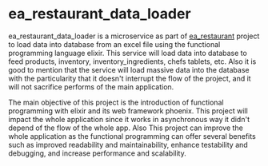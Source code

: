 # ea_restaurant_data_loader

ea_restaurant_data_loader is a microservice as part of [ea_restaurant](https://github.com/eapg/EA_RESTAURANT) project to load data into database from an excel file using the functional programming language elixir. This service will load data into database to feed products, inventory, inventory_ingredients, chefs tablets, etc. Also it is good to mention that the service will load massive data into the database with the particularity that it doesn't interrupt the flow of the project, and it will not sacrifice performs of the main application.  

The main objective of this project is the introduction of functional programming with elixir and its web framework phoenix. This project will impact the whole application since it works in asynchronous way it didn't depend of the flow of the whole app. Also This project can improve the whole application as the functional programming can offer several benefits such as improved readability and maintainability, enhance testability and debugging, and increase performance and scalability.
